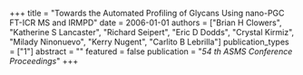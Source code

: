 +++
title = "Towards the Automated Profiling of Glycans Using nano-PGC FT-ICR MS and IRMPD"
date = 2006-01-01
authors = ["Brian H Clowers", "Katherine S Lancaster", "Richard Seipert", "Eric D Dodds", "Crystal Kirmiz", "Milady Ninonuevo", "Kerry Nugent", "Carlito B Lebrilla"]
publication_types = ["1"]
abstract = ""
featured = false
publication = "*54 th ASMS Conference Proceedings*"
+++

